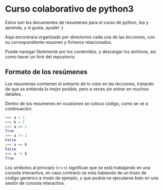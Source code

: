 # Curso colaborativo de python3 


Estos son los documentos de resumenes para el curso de python, lea y aprenda, 
y si gusta, ayude! :)


Aqui encontrara organizado por directorios cada una de las lecciones, con su 
correspondiente resumen y ficheros relacionados.


Puede navegar libremente por los contenidos, y descargar los archivos, asi como 
hacer un fork del repositorio


## Formato de los resúmenes


Los resumenes contienen el extracto de lo visto en las lecciones, tratando de
que se entienda lo mejor posible, pero a veces sin entrar en muchos detalles.


Dentro de los resumenes en ocasiones se coloca código, como se ve a 
continuación:


```python
>>> a = 1
>>> b = 2
>>> a == 1
True
>>> a != 1
False
>>> a == b
False
>>> a != b
True
```

Los símbolos al principio (>>>) significan que se está trabajando en una consola
interactiva, en caso contrario se esta hablando de un trozo de código genérico a
modo de ejemplo, y que podría no ejecutarse bien en una sesión de consola
interactiva.
